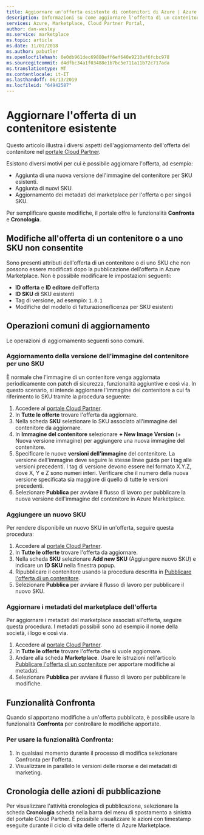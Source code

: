 ```yaml
---
title: Aggiornare un'offerta esistente di contenitori di Azure | Azure Marketplace
description: Informazioni su come aggiornare l'offerta di un contenitore esistente in Azure Marketplace.
services: Azure, Marketplace, Cloud Partner Portal,
author: dan-wesley
ms.service: marketplace
ms.topic: article
ms.date: 11/01/2018
ms.author: pabutler
ms.openlocfilehash: 0e0db961dec69880eff6ef640e9210af6fcbc978
ms.sourcegitcommit: d4dfbc34a1f03488e1b7bc5e711a11b72c717ada
ms.translationtype: MT
ms.contentlocale: it-IT
ms.lasthandoff: 06/13/2019
ms.locfileid: "64942587"
---
```

# <a name="update-an-existing-container-offer"></a>Aggiornare l'offerta di un contenitore esistente

Questo articolo illustra i diversi aspetti dell'aggiornamento dell'offerta del contenitore nel [portale Cloud Partner](https://cloudpartner.azure.com/).

Esistono diversi motivi per cui è possibile aggiornare l'offerta, ad esempio:

-  Aggiunta di una nuova versione dell'immagine del contenitore per SKU esistenti.
-  Aggiunta di nuovi SKU.
-  Aggiornamento dei metadati del marketplace per l'offerta o per singoli SKU.

Per semplificare queste modifiche, il portale offre le funzionalità **Confronta** e **Cronologia**.  


## <a name="unpermitted-changes-to-a-container-offer-or-sku"></a>Modifiche all'offerta di un contenitore o a uno SKU non consentite

Sono presenti attributi dell'offerta di un contenitore o di uno SKU che non possono essere modificati dopo la pubblicazione dell'offerta in Azure Marketplace. Non è possibile modificare le impostazioni seguenti:

-  **ID offerta** e **ID editore** dell'offerta
-  **ID SKU** di SKU esistenti
-  Tag di versione, ad esempio: `1.0.1`
-  Modifiche del modello di fatturazione/licenza per SKU esistenti

## <a name="common-update-operations"></a>Operazioni comuni di aggiornamento

Le operazioni di aggiornamento seguenti sono comuni.

### <a name="update-container-image-version-for-a-sku"></a>Aggiornamento della versione dell'immagine del contenitore per uno SKU

È normale che l'immagine di un contenitore venga aggiornata periodicamente con patch di sicurezza, funzionalità aggiuntive e così via. In questo scenario, si intende aggiornare l'immagine del contenitore a cui fa riferimento lo SKU tramite la procedura seguente:

1. Accedere al [portale Cloud Partner](https://cloudpartner.azure.com/).
2. In **Tutte le offerte** trovare l'offerta da aggiornare.
3. Nella scheda **SKU** selezionare lo SKU associato all'immagine del contenitore da aggiornare.
4. In **Immagine del contenitore** selezionare **+ New Image Version** (+ Nuova versione immagine) per aggiungere una nuova immagine del contenitore.
5. Specificare le nuove **versioni dell'immagine** del contenitore. La versione dell'immagine deve seguire le stesse linee guida per i tag alle versioni precedenti. I tag di versione devono essere nel formato X.Y.Z, dove X, Y e Z sono numeri interi. Verificare che il numero della nuova versione specificata sia maggiore di quello di tutte le versioni precedenti.
6. Selezionare **Pubblica** per avviare il flusso di lavoro per pubblicare la nuova versione dell'immagine del contenitore in Azure Marketplace.

### <a name="add-a-new-sku"></a>Aggiungere un nuovo SKU

Per rendere disponibile un nuovo SKU in un'offerta, seguire questa procedura:

1. Accedere al [portale Cloud Partner](https://cloudpartner.azure.com/).
2. In **Tutte le offerte** trovare l'offerta da aggiornare.
3. Nella scheda **SKU** selezionare **Add new SKU** (Aggiungere nuovo SKU) e indicare un **ID SKU** nella finestra popup.
4. Ripubblicare il contenitore usando la procedura descritta in [Pubblicare l'offerta di un contenitore](./cpp-publish-offer.md).
5. Selezionare **Pubblica** per avviare il flusso di lavoro per pubblicare il nuovo SKU.

### <a name="update-offer-marketplace-metadata"></a>Aggiornare i metadati del marketplace dell'offerta

Per aggiornare i metadati del marketplace associati all'offerta, seguire questa procedura. I metadati possibili sono ad esempio il nome della società, i logo e così via.

1. Accedere al [portale Cloud Partner](https://cloudpartner.azure.com/).
2. In **Tutte le offerte** trovare l'offerta che si vuole aggiornare.
3. Andare alla scheda **Marketplace**. Usare le istruzioni nell'articolo [Pubblicare l'offerta di un contenitore](./cpp-publish-offer.md) per apportare modifiche ai metadati.
4. Selezionare **Pubblica** per avviare il flusso di lavoro per pubblicare le modifiche.

## <a name="compare-feature"></a>Funzionalità Confronta

Quando si apportano modifiche a un'offerta pubblicata, è possibile usare la funzionalità **Confronta** per controllare le modifiche apportate.

### <a name="to-use-the-compare-feature"></a>Per usare la funzionalità Confronta:

1. In qualsiasi momento durante il processo di modifica selezionare Confronta per l'offerta.
2. Visualizzare in parallelo le versioni delle risorse e dei metadati di marketing.


## <a name="history-of-publishing-actions"></a>Cronologia delle azioni di pubblicazione

Per visualizzare l'attività cronologica di pubblicazione, selezionare la scheda **Cronologia** scheda nella barra del menu di spostamento a sinistra del portale Cloud Partner. È possibile visualizzare le azioni con timestamp eseguite durante il ciclo di vita delle offerte di Azure Marketplace.